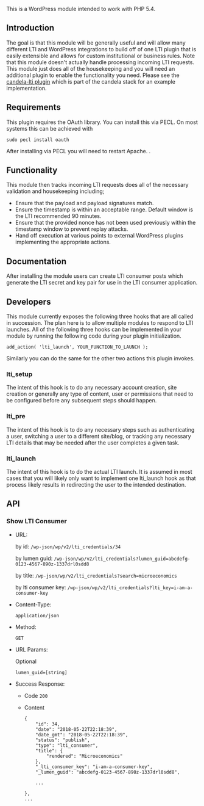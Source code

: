 This is a WordPress module intended to work with PHP 5.4.


## Introduction

The goal is that this module will be generally useful and will allow
many different LTI and WordPress integrations to build off of one LTI
plugin that is easily extensible and allows for custom institutional
or business rules. Note that this module doesn't actually handle processing 
incoming LTI requests. This module just does all of the housekeeping and
you will need an additional plugin to enable the functionality you need.
Please see the [candela-lti plugin](https://github.com/lumenlearning/candela/tree/master/www/192.168.33.10/wp-content/plugins/candela-lti) which is part of the candela stack for an example implementation.


## Requirements

This plugin requires the OAuth library. You can install this via PECL.
On most systems this can be achieved with

    sudo pecl install oauth

After installing via PECL you will need to restart Apache.
.

## Functionality

This module then tracks incoming LTI requests does all of the necessary validation and housekeeping including;

- Ensure that the payload and payload signatures match.
- Ensure the timestamp is within an acceptable range. Default window is the LTI recommended 90 minutes.
- Ensure that the provided nonce has not been used previously within the timestamp window to prevent replay attacks.
- Hand off execution at various points to external WordPress plugins implementing the appropriate actions.

## Documentation

After installing the module users can create LTI consumer posts which generate the LTI secret and key pair for use in the LTI consumer application.

## Developers

This module currently exposes the following three hooks that are all called in succession. The plan here is to allow multiple modules to respond to LTI launches. All of the following three hooks can be implemented in your module by running the following code during your plugin initialization.

    add_action( 'lti_launch', YOUR_FUNCTION_TO_LAUNCH );

Similarly you can do the same for the other two actions this plugin invokes.

### lti_setup

The intent of this hook is to do any necessary account creation, site creation or generally any type of content, user or permissions that need to be configured before any subsequent steps should happen.

### lti_pre

The intent of this hook is to do any necessary steps such as authenticating a user, switching a user to a different site/blog, or tracking any necessary LTI details that may be needed after the user completes a given task.

### lti_launch

The intent of this hook is to do the actual LTI launch. It is assumed in most cases that you will likely only want to implement one lti_launch hook as that process likely results in redirecting the user to the intended destination.

## API

### Show LTI Consumer

* URL:

    by id: `/wp-json/wp/v2/lti_credentials/34`
    
    by lumen guid: `/wp-json/wp/v2/lti_credentials?lumen_guid=abcdefg-0123-4567-890z-1337drl0sdd8`
    
    by title: `/wp-json/wp/v2/lti_credentials?search=microeconomics`
    
    by lti consumer key: `/wp-json/wp/v2/lti_credentials?lti_key=i-am-a-consumer-key`

* Content-Type:

    `application/json`
    
* Method:
    
    `GET`
    
* URL Params:

    Optional
    
    `lumen_guid=[string]`
    
* Success Response:

    * Code `200`
    
    * Content 
    
        ```
        {
            "id": 34,
            "date": "2018-05-22T22:18:39",
            "date_gmt": "2018-05-22T22:18:39",
            "status": "publish",
            "type": "lti_consumer",
            "title": {
                "rendered": "Microeconomics"
            },
            "_lti_consumer_key": "i-am-a-consumer-key",
            "_lumen_guid": "abcdefg-0123-4567-890z-1337drl0sdd8",
            
            ...
            
        },
        ...
        ```
